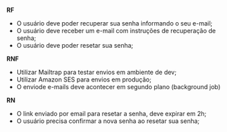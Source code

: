 **RF**

- O usuário deve poder recuperar sua senha informando o seu e-mail;
- O usuário deve receber um e-mail com instruções de recuperação de senha;
- O usuário deve poder resetar sua senha;

**RNF**

- Utilizar Mailtrap para testar envios em ambiente de dev;
- Utilizar Amazon SES para envios em produção;
- O enviode e-mails deve acontecer em segundo plano (background job)


**RN**

- O link enviado por email para resetar a senha, deve expirar em 2h;
- O usuário precisa confirmar a nova senha ao resetar sua senha;
